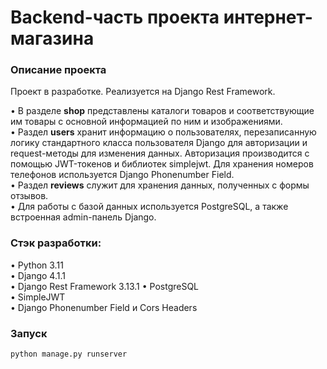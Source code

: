 # Backend-часть проекта интернет-магазина

### Описание проекта 

Проект в разработке. Реализуется на Django Rest Framework.  
  
• В разделе **shop** представлены каталоги товаров и соответствующие им товары с основной информацией по ним и изображениями.  
• Раздел **users** хранит информацию о пользователях, перезаписанную логику стандартного класса пользователя Django для авторизации и request-методы для изменения данных. Авторизация производится с помощью JWT-токенов и библиотек simplejwt. Для хранения номеров телефонов используется Django Phonenumber Field.  
• Раздел **reviews** служит для хранения данных, полученных с формы отзывов.  
• Для работы с базой данных используется PostgreSQL, а также встроенная admin-панель Django. 

### Стэк разработки:

• Python 3.11  
• Django 4.1.1  
• Django Rest Framework 3.13.1
• PostgreSQL  
• SimpleJWT  
• Django Phonenumber Field и Cors Headers  

### Запуск

```python
python manage.py runserver
```
